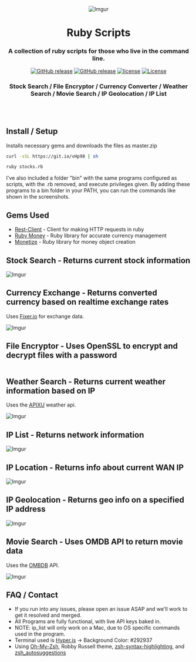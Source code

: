 <div align="center">

![Imgur](http://i.imgur.com/3DhlBWZ.png)

# Ruby Scripts

### A collection of ruby scripts for those who live in the command line.

[![GitHub release](https://img.shields.io/github/release/jakewmeyer/Ruby-Scripts.svg)]()
[![GitHub release](https://img.shields.io/badge/language-Ruby-red.svg)]() [![license](https://img.shields.io/github/license/mashape/apistatus.svg)]()
[![License](https://img.shields.io/badge/platform-MacOS%20%2B%20Linux-blue.svg)]()

### Stock Search / File Encryptor / Currency Converter / Weather Search / Movie Search / IP Geolocation / IP List



</div>
<br></br>

## Install / Setup
Installs necessary gems and downloads the files as master.zip
```bash
curl -sSL https://git.io/vHp98 | sh
```
```bash
ruby stocks.rb
```

I've also included a folder "bin" with the same programs configured as scripts, with the .rb removed, and execute privileges given. By adding these programs to a bin folder in your PATH, you can run the commands like shown in the screenshots.
## Gems Used
* [Rest-Client](https://github.com/rest-client/rest-client) - Client for making HTTP requests in ruby
* [Ruby Money](https://github.com/RubyMoney/money) - Ruby library for accurate currency management
* [Monetize](https://github.com/RubyMoney/monetize) - Ruby library for money object creation

## Stock Search - Returns current stock information
![Imgur](http://i.imgur.com/LpIFAdf.png)

## Currency Exchange - Returns converted currency based on realtime exchange rates
Uses [Fixer.io](http://fixer.io/) for exchange data.

![Imgur](http://i.imgur.com/KSP7wOo.png)

## File Encryptor - Uses OpenSSL to encrypt and decrypt files with a password
![]()

## Weather Search - Returns current weather information based on IP
Uses the [APIXU](https://www.apixu.com/) weather api.

![Imgur](http://i.imgur.com/xzfwJF9.png)

## IP List - Returns network information
![Imgur](http://i.imgur.com/pcyIjKN.png)

## IP Location - Returns info about current WAN IP
![Imgur](http://i.imgur.com/Wtbrt8R.png)

## IP Geolocation - Returns geo info on a specified IP address
![Imgur](http://i.imgur.com/jgeOAFi.png)

## Movie Search - Uses OMDB API to return movie data
Uses the [OMBDB](http://www.omdbapi.com/) API.

![Imgur](http://i.imgur.com/Gj4AjmZ.png)

## FAQ / Contact
* If you run into any issues, please open an issue ASAP and we'll work to get it resolved and merged.
* All Programs are fully functional, with live API keys baked in.
* NOTE: ip_list will only work on a Mac, due to OS specific commands used in the program.
* Terminal used is [Hyper.js](https://hyper.is/) -> Background Color: #292937
* Using [Oh-My-Zsh](https://github.com/robbyrussell/oh-my-zsh), Robby Russell theme, [zsh-syntax-highlighting](https://github.com/zsh-users/zsh-syntax-highlighting), and [zsh_autosuggestions](https://github.com/zsh-users/zsh-autosuggestions)
